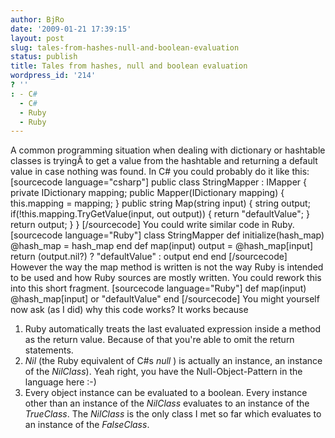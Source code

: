 ```yaml
---
author: BjRo
date: '2009-01-21 17:39:15'
layout: post
slug: tales-from-hashes-null-and-boolean-evaluation
status: publish
title: Tales from hashes, null and boolean evaluation
wordpress_id: '214'
? ''
: - C#
  - C#
  - Ruby
  - Ruby
---
```


A common programming situation when dealing with dictionary or hashtable
classes is tryingÂ to get a value from the hashtable and returning a
default value in case nothing was found. In C\# you could probably do it
like this: [sourcecode language="csharp"] public class StringMapper :
IMapper { private IDictionary mapping; public Mapper(IDictionary
mapping) { this.mapping = mapping; } public string Map(string input) {
string output; if(!this.mapping.TryGetValue(input, out output)) { return
"defaultValue"; } return output; } } [/sourcecode] You could write
similar code in Ruby. [sourcecode language="Ruby"] class StringMapper
def initialize(hash\_map) @hash\_map = hash\_map end def map(input)
output = @hash\_map[input] return (output.nil?) ? "defaultValue" :
output end end [/sourcecode] However the way the map method is written
is not the way Ruby is intended to be used and how Ruby sources are
mostly written. You could rework this into this short fragment.
[sourcecode language="Ruby"] def map(input) @hash\_map[input] or
"defaultValue" end [/sourcecode] You might yourself now ask (as I did)
why this code works? It works because

1.  Ruby automatically treats the last evaluated expression inside a
    method as the return value. Because of that you're able to omit the
    return statements.
2.  *Nil* (the Ruby equivalent of C\#s *null* ) is actually an instance,
    an instance of the *NilClass*). Yeah right, you have the
    Null-Object-Pattern in the language here :-)
3.  Every object instance can be evaluated to a boolean. Every instance
    other than an instance of the *NilClass* evaluates to an instance of
    the *TrueClass*. The *NilClass* is the only class I met so far which
    evaluates to an instance of the *FalseClass*.

